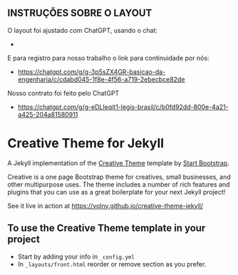 ## INSTRUÇÕES SOBRE O LAYOUT

O layout foi ajustado com ChatGPT, usando o chat:

*

E para registro para nosso trabalho o link para continuidade por nós:

* https://chatgpt.com/g/g-3p5sZX4GR-basicao-da-engenharia/c/cdabd045-1f8e-4f56-a719-2ebecbce82de

Nosso contrato foi feito pelo ChatGPT

* https://chatgpt.com/g/g-eDLIeqit1-legis-brasil/c/b0fd92dd-800e-4a21-a425-204a81580911


# Creative Theme for Jekyll

A Jekyll implementation of the [Creative Theme](http://startbootstrap.com/template-overviews/creative/) template by [Start Bootstrap](http://startbootstrap.com).

Creative is a one page Bootstrap theme for creatives, small businesses, and other multipurpose uses.
The theme includes a number of rich features and plugins that you can use as a great boilerplate for your next Jekyll project! 

See it live in action at <https://volny.github.io/creative-theme-jekyll/>

## To use the Creative Theme template in your project

- Start by adding your info in `_config.yml`
- In `_layouts/front.html` reorder or remove section as you prefer.

